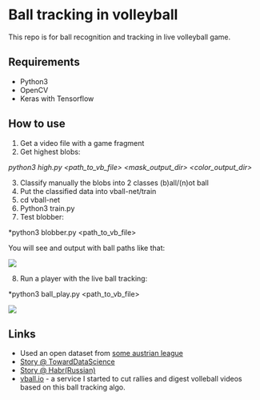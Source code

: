 # Ball tracking in volleyball

This repo is for ball recognition and tracking in live volleyball game.

## Requirements
- Python3
- OpenCV
- Keras with Tensorflow

## How to use

1. Get a video file with a game fragment
2. Get highest blobs:

*python3 high.py <path_to_vb_file> <mask_output_dir> <color_output_dir>*

3. Classify manually the blobs into 2 classes (b)all/(n)ot ball
4. Put the classified data into vball-net/train
5. cd vball-net
6. Python3 train.py
7. Test blobber: 

*python3 blobber.py <path_to_vb_file> 

You will see and output with ball paths like that:

<img src="https://github.com/tprlab/vball/raw/master/images/paths.jpg"/>

8. Run a player with the live ball tracking:

*python3 ball_play.py <path_to_vb_file> 

<img src="https://github.com/tprlab/vball/raw/master/images/vball_tracking.gif"/>

## Links

- Used an open dataset from [some austrian league](https://www.tugraz.at/institute/icg/research/team-bischof/lrs/downloads/vb14/)
- [Story @ TowardDataScience](https://towardsdatascience.com/ball-tracking-in-volleyball-with-opencv-and-tensorflow-3d6e857bd2e7)
- [Story @ Habr(Russian)](https://habr.com/ru/post/505672/)
- [vball.io](https://vball.io) - a service I started to cut rallies and digest volleball videos based on this ball tracking algo.

